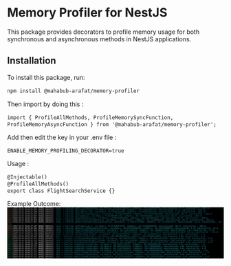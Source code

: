 # Memory Profiler for NestJS

This package provides decorators to profile memory usage for both synchronous and asynchronous methods in NestJS applications.

## Installation

To install this package, run:

```bash
npm install @mahabub-arafat/memory-profiler
```

Then import by doing this : 
```JS
import { ProfileAllMethods, ProfileMemorySyncFunction, ProfileMemoryAsyncFunction } from '@mahabub-arafat/memory-profiler';
```

Add then edit the key in your .env file : 
```
ENABLE_MEMORY_PROFILING_DECORATOR=true
```

Usage : 
```JS
@Injectable()
@ProfileAllMethods()
export class FlightSearchService {}
```

Example Outcome: 
![Screenshot of Terminal](./resources//2024-10-22_10-57.png)
